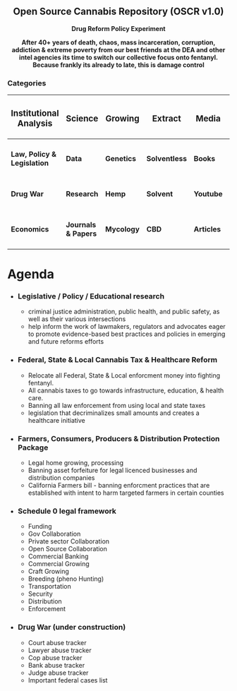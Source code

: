 ## <div align="center">Open Source Cannabis Repository (OSCR v1.0) </div>

**<div align="center"> Drug Reform Policy Experiment </div>**

**<div align="center"> After 40+ years of death, chaos, mass incarceration, corruption, addiction & extreme poverty from our best friends at the DEA and other intel agencies its time to switch our collective focus onto fentanyl. Because frankly its already to late, this is damage control</div>**

### Categories 

<div align="center">
  
| <h3> Institutional Analysis | <h3>Science</h3> | <h3>Growing</h3> | <h3>Extract</h3> | <h3>Media</h3> | <h3>General</h3> |
|                      ------ |           ------ |           ------ |           ------ |         ------ |           ------ |
|<h4> Law, Policy & Legislation |        <h4> Data |    <h4> Genetics | <h4> Solventless |     <h4> Books |     <h4> Archive | 
|<h4> Drug War |    <h4> Research |        <h4> Hemp |     <h4> Solvent |   <h4> Youtube |   <h4> Companies |
|<h4> Economics | <h4> Journals & Papers |    <h4> Mycology |         <h4> CBD |  <h4> Articles |        <h4> Shop |
                           
</div>

 # Agenda
 
- ### Legislative / Policy / Educational research
  - criminal justice administration, public health, and public safety, as well as their various intersections
  - help inform the work of lawmakers, regulators and advocates eager to promote evidence-based best practices and policies in emerging and future reforms efforts
  
- ### Federal, State & Local Cannabis Tax & Healthcare Reform
  
  - Relocate all Federal, State & Local enforcment money into fighting fentanyl.
  - All cannabis taxes to go towards infrastructure, education, & health care.
  - Banning all law enforcement from using local and state taxes
  - legislation that decriminalizes small amounts and creates a healthcare initiative
  
- ### Farmers, Consumers, Producers & Distribution Protection Package
  
   - Legal home growing, processing
   - Banning asset forfeiture for legal licenced businesses and distribution companies
   - California Farmers bill - banning enforcment practices that are established with intent to harm targeted farmers in certain counties
  
- ### Schedule 0 legal framework
  
	- Funding
	- Gov Collaboration
	- Private sector Collaboration
	- Open Source Collaboration
	- Commercial Banking
	- Commercial Growing
	- Craft Growing
	- Breeding (pheno Hunting)
	- Transportation
	- Security
	- Distribution
	- Enforcement

- ### Drug War (under construction)

	- Court abuse tracker
	- Lawyer abuse tracker
	- Cop abuse tracker
	- Bank abuse tracker
	- Judge abuse tracker
	- Important federal cases list
